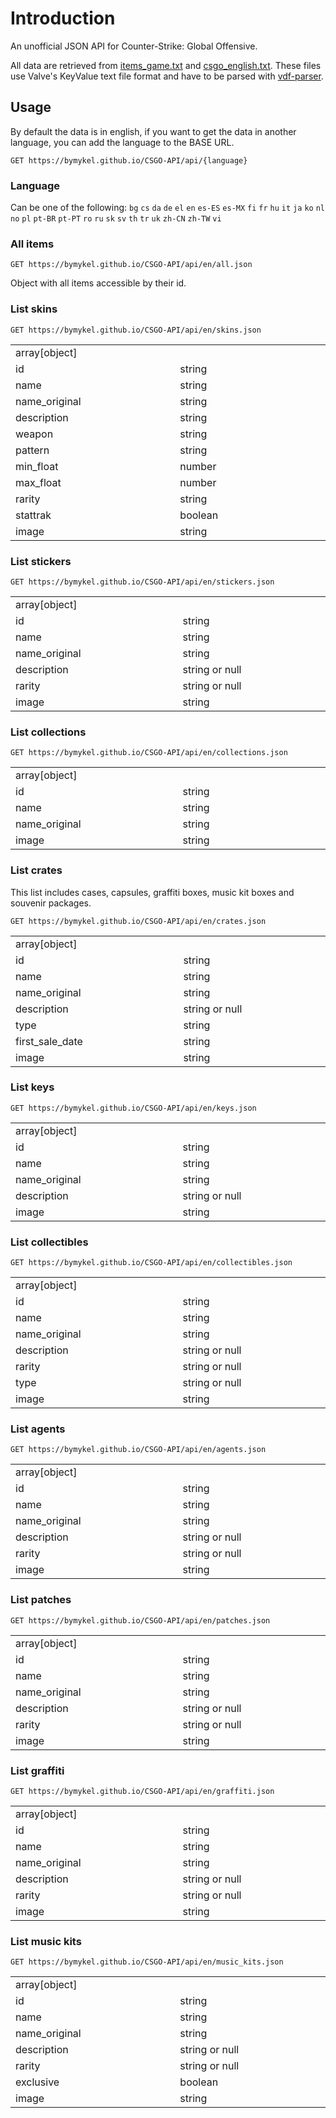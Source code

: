 # Introduction

An unofficial JSON API for Counter-Strike: Global Offensive.

All data are retrieved from [items_game.txt](https://github.com/SteamDatabase/GameTracking-CSGO/blob/master/csgo/scripts/items/items_game.txt) and [csgo_english.txt](https://github.com/SteamDatabase/GameTracking-CSGO/blob/master/csgo/resource/csgo_english.txt). These files use Valve's KeyValue text file format and have to be parsed with [vdf-parser](https://github.com/p0358/vdf-parser).

## Usage

By default the data is in english, if you want to get the data in another language, you can add the language to the BASE URL.

```http
GET https://bymykel.github.io/CSGO-API/api/{language}
```

### Language

Can be one of the following: `bg` `cs` `da` `de` `el` `en` `es-ES` `es-MX` `fi` `fr` `hu` `it` `ja` `ko` `nl` `no` `pl` `pt-BR` `pt-PT` `ro` `ru` `sk` `sv` `th` `tr` `uk` `zh-CN` `zh-TW` `vi`

### All items

```http
GET https://bymykel.github.io/CSGO-API/api/en/all.json
```

Object with all items accessible by their id.

### List skins

```http
GET https://bymykel.github.io/CSGO-API/api/en/skins.json
```

<table align="center">
  <tr>
    <td colspan="2" color="yellow">array[object]</td>
  </tr>
  <tr>
    <td width="400">id</td>
    <td width="400">string</td>
  </tr>
  <tr>
    <td width="400">name</td>
    <td width="400">string</td>
  </tr>
  <tr>
    <td width="400">name_original</td>
    <td width="400">string</td>
  </tr>
  <tr>
    <td width="400">description</td>
    <td width="400">string</td>
  </tr>
  <tr>
    <td width="400">weapon</td>
    <td width="400">string</td>
  </tr>
  <tr>
    <td width="400">pattern</td>
    <td width="400">string</td>
  </tr>
  <tr>
    <td width="400">min_float</td>
    <td width="400">number</td>
  </tr>
  <tr>
    <td width="400">max_float</td>
    <td width="400">number</td>
  </tr>
  <tr>
    <td width="400">rarity</td>
    <td width="400">string</td>
  </tr>
  <tr>
    <td width="400">stattrak</td>
    <td width="400">boolean</td>
  </tr>
  <tr>
    <td width="400">image</td>
    <td width="400">string</td>
  </tr>
</table>

### List stickers

```http
GET https://bymykel.github.io/CSGO-API/api/en/stickers.json
```

<table align="center">
  <tr>
    <td colspan="2" color="yellow">array[object]</td>
  </tr>
  <tr>
    <td width="400">id</td>
    <td width="400">string</td>
  </tr>
  <tr>
    <td width="400">name</td>
    <td width="400">string</td>
  </tr>
  <tr>
    <td width="400">name_original</td>
    <td width="400">string</td>
  </tr>
  <tr>
    <td width="400">description</td>
    <td width="400">string or null</td>
  </tr>
  <tr>
    <td width="400">rarity</td>
    <td width="400">string or null</td>
  </tr>
  <tr>
    <td width="400">image</td>
    <td width="400">string</td>
  </tr>
</table>

### List collections

```http
GET https://bymykel.github.io/CSGO-API/api/en/collections.json
```

<table align="center">
  <tr>
    <td colspan="2" color="yellow">array[object]</td>
  </tr>
  <tr>
    <td width="400">id</td>
    <td width="400">string</td>
  </tr>
  <tr>
    <td width="400">name</td>
    <td width="400">string</td>
  </tr>
  <tr>
    <td width="400">name_original</td>
    <td width="400">string</td>
  </tr>
  <tr>
    <td width="400">image</td>
    <td width="400">string</td>
  </tr>
</table>

### List crates

This list includes cases, capsules, graffiti boxes, music kit boxes and souvenir packages.

```http
GET https://bymykel.github.io/CSGO-API/api/en/crates.json
```

<table align="center">
  <tr>
    <td colspan="2" color="yellow">array[object]</td>
  </tr>
  <tr>
    <td width="400">id</td>
    <td width="400">string</td>
  </tr>
  <tr>
    <td width="400">name</td>
    <td width="400">string</td>
  </tr>
  <tr>
    <td width="400">name_original</td>
    <td width="400">string</td>
  </tr>
  <tr>
    <td width="400">description</td>
    <td width="400">string or null</td>
  </tr>
  <tr>
    <td width="400">type</td>
    <td width="400">string</td>
  </tr>
  <tr>
    <td width="400">first_sale_date</td>
    <td width="400">string</td>
  </tr>
  <tr>
    <td width="400">image</td>
    <td width="400">string</td>
  </tr>
</table>

### List keys

```http
GET https://bymykel.github.io/CSGO-API/api/en/keys.json
```

<table align="center">
  <tr>
    <td colspan="2" color="yellow">array[object]</td>
  </tr>
  <tr>
    <td width="400">id</td>
    <td width="400">string</td>
  </tr>
  <tr>
    <td width="400">name</td>
    <td width="400">string</td>
  </tr>
  <tr>
    <td width="400">name_original</td>
    <td width="400">string</td>
  </tr>
  <tr>
    <td width="400">description</td>
    <td width="400">string or null</td>
  </tr>
  <tr>
    <td width="400">image</td>
    <td width="400">string</td>
  </tr>
</table>

### List collectibles

```http
GET https://bymykel.github.io/CSGO-API/api/en/collectibles.json
```

<table align="center">
  <tr>
    <td colspan="2" color="yellow">array[object]</td>
  </tr>
  <tr>
    <td width="400">id</td>
    <td width="400">string</td>
  </tr>
  <tr>
    <td width="400">name</td>
    <td width="400">string</td>
  </tr>
  <tr>
    <td width="400">name_original</td>
    <td width="400">string</td>
  </tr>
  <tr>
    <td width="400">description</td>
    <td width="400">string or null</td>
  </tr>
  <tr>
    <td width="400">rarity</td>
    <td width="400">string or null</td>
  </tr>
  <tr>
    <td width="400">type</td>
    <td width="400">string or null</td>
  </tr>
  <tr>
    <td width="400">image</td>
    <td width="400">string</td>
  </tr>
</table>

### List agents

```http
GET https://bymykel.github.io/CSGO-API/api/en/agents.json
```

<table align="center">
  <tr>
    <td colspan="2" color="yellow">array[object]</td>
  </tr>
  <tr>
    <td width="400">id</td>
    <td width="400">string</td>
  </tr>
  <tr>
    <td width="400">name</td>
    <td width="400">string</td>
  </tr>
  <tr>
    <td width="400">name_original</td>
    <td width="400">string</td>
  </tr>
  <tr>
    <td width="400">description</td>
    <td width="400">string or null</td>
  </tr>
  <tr>
    <td width="400">rarity</td>
    <td width="400">string or null</td>
  </tr>
  <tr>
    <td width="400">image</td>
    <td width="400">string</td>
  </tr>
</table>

### List patches

```http
GET https://bymykel.github.io/CSGO-API/api/en/patches.json
```

<table align="center">
  <tr>
    <td colspan="2" color="yellow">array[object]</td>
  </tr>
  <tr>
    <td width="400">id</td>
    <td width="400">string</td>
  </tr>
  <tr>
    <td width="400">name</td>
    <td width="400">string</td>
  </tr>
  <tr>
    <td width="400">name_original</td>
    <td width="400">string</td>
  </tr>
  <tr>
    <td width="400">description</td>
    <td width="400">string or null</td>
  </tr>
  <tr>
    <td width="400">rarity</td>
    <td width="400">string or null</td>
  </tr>
  <tr>
    <td width="400">image</td>
    <td width="400">string</td>
  </tr>
</table>

### List graffiti

```http
GET https://bymykel.github.io/CSGO-API/api/en/graffiti.json
```

<table align="center">
  <tr>
    <td colspan="2" color="yellow">array[object]</td>
  </tr>
  <tr>
    <td width="400">id</td>
    <td width="400">string</td>
  </tr>
  <tr>
    <td width="400">name</td>
    <td width="400">string</td>
  </tr>
  <tr>
    <td width="400">name_original</td>
    <td width="400">string</td>
  </tr>
  <tr>
    <td width="400">description</td>
    <td width="400">string or null</td>
  </tr>
  <tr>
    <td width="400">rarity</td>
    <td width="400">string or null</td>
  </tr>
  <tr>
    <td width="400">image</td>
    <td width="400">string</td>
  </tr>
</table>

### List music kits

```http
GET https://bymykel.github.io/CSGO-API/api/en/music_kits.json
```

<table align="center">
  <tr>
    <td colspan="2" color="yellow">array[object]</td>
  </tr>
  <tr>
    <td width="400">id</td>
    <td width="400">string</td>
  </tr>
  <tr>
    <td width="400">name</td>
    <td width="400">string</td>
  </tr>
  <tr>
    <td width="400">name_original</td>
    <td width="400">string</td>
  </tr>
  <tr>
    <td width="400">description</td>
    <td width="400">string or null</td>
  </tr>
  <tr>
    <td width="400">rarity</td>
    <td width="400">string or null</td>
  </tr>
  <tr>
    <td width="400">exclusive</td>
    <td width="400">boolean</td>
  </tr>
  <tr>
    <td width="400">image</td>
    <td width="400">string</td>
  </tr>
</table>
